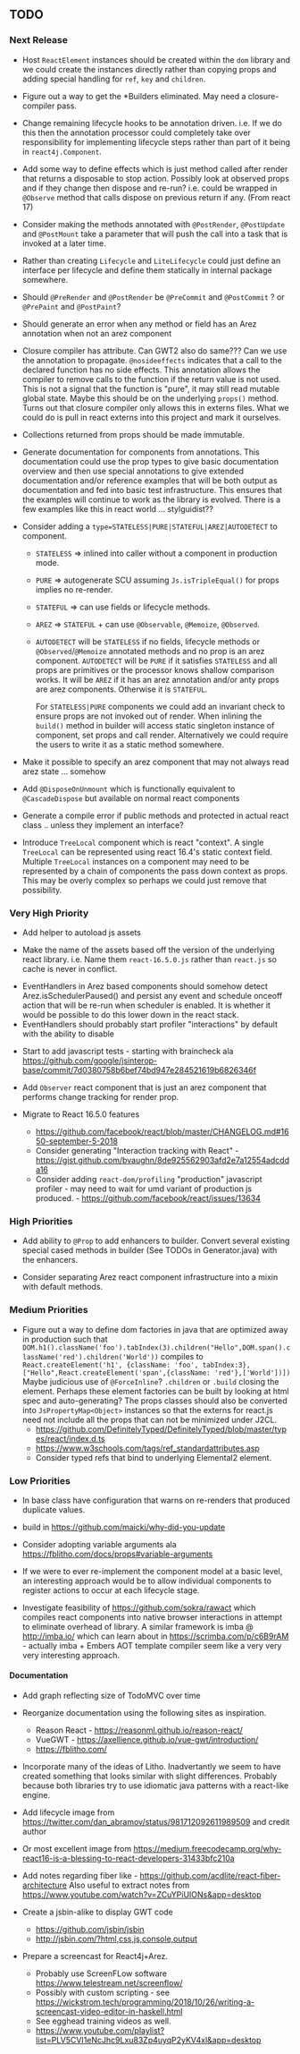 ## TODO

### Next Release

* Host `ReactElement` instances should be created within the `dom` library and we could create the instances
  directly rather than copying props and adding special handling for `ref`, `key` and `children`.

* Figure out a way to get the *Builders eliminated. May need a closure-compiler pass.

* Change remaining lifecycle hooks to be annotation driven. i.e.
  If we do this then the annotation processor could completely take over responsibility for implementing lifecycle
  steps rather than part of it being in `react4j.Component`.

* Add some way to define effects which is just method called after render that returns a disposable to stop action.
  Possibly look at observed props and if they change then dispose and re-run? i.e. could be wrapped in `@Observe`
  method that calls dispose on previous return if any. (From react 17)

* Consider making the methods annotated with `@PostRender`, `@PostUpdate` and `@PostMount` take a parameter that
  will push the call into a task that is invoked at a later time.

* Rather than creating `Lifecycle` and `LiteLifecycle` could just define an interface per lifecycle and define them
  statically in internal package somewhere.

* Should `@PreRender` and `@PostRender` be `@PreCommit` and `@PostCommit` ? or `@PrePaint` and `@PostPaint`?

* Should generate an error when any method or field has an Arez annotation when not an arez component

* Closure compiler has attribute. Can GWT2 also do same??? Can we use the annotation to propagate.
  `@nosideeffects` indicates that a call to the declared function has no side effects. This annotation allows the
  compiler to remove calls to the function if the return value is not used. This is not a signal that the function
  is "pure", it may still read mutable global state. Maybe this should be on the underlying `props()` method.
  Turns out that closure compiler only allows this in externs files. What we could do is pull in react externs into
  this project and mark it ourselves.

* Collections returned from props should be made immutable.

* Generate documentation for components from annotations. This documentation could use the prop types to give
  basic documentation overview and then use special annotations to give extended documentation and/or reference
  examples that will be both output as documentation and fed into basic test infrastructure. This ensures that the
  examples will continue to work as the library is evolved. There is a few examples like this in react world ...
  stylguidist??

* Consider adding a `type=STATELESS|PURE|STATEFUL|AREZ|AUTODETECT` to component.
  - `STATELESS` => inlined into caller without a component in production mode.
  - `PURE` => autogenerate SCU assuming `Js.isTripleEqual()` for props implies no re-render.
  - `STATEFUL` => can use fields or lifecycle methods.
  - `AREZ` => `STATEFUL` + can use `@Observable`, `@Memoize`, `@Observed`.
  - `AUTODETECT` will be `STATELESS` if no fields, lifecycle methods or `@Observed`/`@Memoize` annotated methods
    and no prop is an arez component. `AUTODETECT` will be `PURE` if it satisfies `STATELESS` and all props are
    primitives or the processor knows shallow comparison works. It will be `AREZ` if it has an arez annotation and/or
    anty props are arez components. Otherwise it is `STATEFUL`.

    For `STATELESS|PURE` components we could add an invariant check to ensure props are not invoked out of render.
    When inlining the `build()` method in builder will access static singleton instance of component, set
    props and call render. Alternatively we could require the users to write it as a static method somewhere.

* Make it possible to specify an arez component that may not always read arez state ... somehow

* Add `@DisposeOnUnmount` which is functionally equivalent to `@CascadeDispose` but available on normal react components

* Generate a compile error if public methods and protected in actual react class .. unless they implement an interface?

* Introduce `TreeLocal` component which is react "context". A single `TreeLocal` can be represented using react 16.4's
  static context field. Multiple `TreeLocal` instances on a component may need to be represented by a chain of
  components the pass down context as props. This may be overly complex so perhaps we could just remove that possibility.

### Very High Priority

* Add helper to autoload js assets

* Make the name of the assets based off the version of the underlying react library. i.e. Name them `react-16.5.0.js`
  rather than `react.js` so cache is never in conflict.

- EventHandlers in Arez based components should somehow detect Arez.isSchedulerPaused() and persist any event and
  schedule onceoff action that will be re-run when scheduler is enabled. It is whether it would be possible to do
  this lower down in the react stack.
- EventHandlers should probably start profiler "interactions" by default with the ability to disable

* Start to add javascript tests - starting with braincheck ala
  https://github.com/google/jsinterop-base/commit/7d0380758b6bef74bd947e284521619b6826346f

* Add `Observer` react component that is just an arez component that performs change tracking for render prop.

* Migrate to React 16.5.0 features
  - https://github.com/facebook/react/blob/master/CHANGELOG.md#1650-september-5-2018
  - Consider generating "Interaction tracking with React" - https://gist.github.com/bvaughn/8de925562903afd2e7a12554adcdda16
  - Consider adding `react-dom/profiling` "production" javascript profiler - may need to wait for umd variant of
    production js produced. - https://github.com/facebook/react/issues/13634

### High Priorities

* Add ability to `@Prop` to add enhancers to builder. Convert several existing special cased methods in builder
  (See TODOs in Generator.java) with the enhancers.

* Consider separating Arez react component infrastructure into a mixin with default methods.

### Medium Priorities

* Figure out a way to define dom factories in java that are optimized away in production such that
  `DOM.h1().className('foo').tabIndex(3).children("Hello",DOM.span().className('red').children('World'))`
  compiles to `React.createElement('h1', {className: 'foo', tabIndex:3},["Hello",React.createElement('span',{className: 'red'},['World'])])`
  Maybe judicious use of `@ForceInline`? `.children` or `.build` closing the element. Perhaps these
  element factories can be built by looking at html spec and auto-generating? The props classes should also be
  converted into `JsPropertyMap<Object>` instances so that the externs for react.js need not include all the props
  that can not be minimized under J2CL.
  - https://github.com/DefinitelyTyped/DefinitelyTyped/blob/master/types/react/index.d.ts
  - https://www.w3schools.com/tags/ref_standardattributes.asp
  - Consider typed refs that bind to underlying Elemental2 element.

### Low Priorities

* In base class have configuration that warns on re-renders that produced duplicate values.

* build in https://github.com/maicki/why-did-you-update

* Consider adopting variable arguments ala https://fblitho.com/docs/props#variable-arguments

* If we were to ever re-implement the component model at a basic level, an interesting approach would be to
  allow individual components to register actions to occur at each lifecycle stage.

* Investigate feasibility of https://github.com/sokra/rawact which compiles react components into native
  browser interactions in attempt to eliminate overhead of library. A similar framework is imba @ http://imba.io/
  which can learn about in https://scrimba.com/p/c6B9rAM - actually imba + Embers AOT template compiler seem
  like a very very very interesting approach.

#### Documentation

* Add graph reflecting size of TodoMVC over time

* Reorganize documentation using the following sites as inspiration.
  - Reason React - https://reasonml.github.io/reason-react/
  - VueGWT - https://axellience.github.io/vue-gwt/introduction/
  - https://fblitho.com/

* Incorporate many of the ideas of Litho. Inadvertantly we seem to have created something that looks similar with
  slight differences. Probably because both libraries try to use idiomatic java patterns with a react-like engine.

* Add lifecycle image from https://twitter.com/dan_abramov/status/981712092611989509 and credit author

* Or most excellent image from https://medium.freecodecamp.org/why-react16-is-a-blessing-to-react-developers-31433bfc210a

* Add notes regarding fiber like - https://github.com/acdlite/react-fiber-architecture
  Also useful to extract notes from https://www.youtube.com/watch?v=ZCuYPiUIONs&app=desktop

* Create a jsbin-alike to display GWT code
  - https://github.com/jsbin/jsbin
  - http://jsbin.com/?html,css,js,console,output

* Prepare a screencast for React4j+Arez.
  - Probably use ScreenFLow software https://www.telestream.net/screenflow/
  - Possibly with custom scripting - see https://wickstrom.tech/programming/2018/10/26/writing-a-screencast-video-editor-in-haskell.html
  - See egghead training videos as well.
  - https://www.youtube.com/playlist?list=PLV5CVI1eNcJhc9Lxu83Zp4uyqP2yKV4xl&app=desktop
